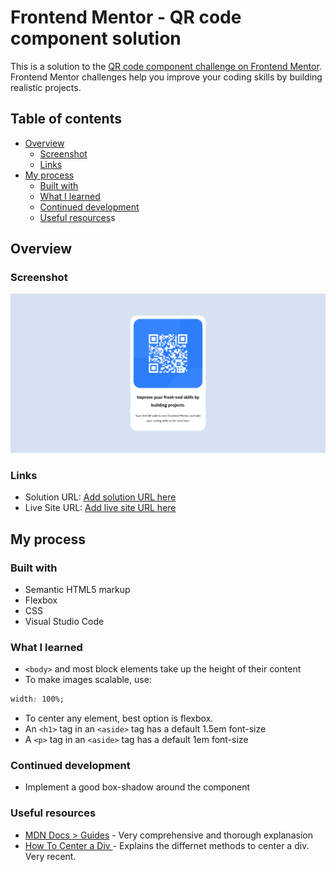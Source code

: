 # Frontend Mentor - QR code component solution

This is a solution to the [QR code component challenge on Frontend Mentor](https://www.frontendmentor.io/challenges/qr-code-component-iux_sIO_H). Frontend Mentor challenges help you improve your coding skills by building realistic projects.

## Table of contents

- [Overview](#overview)
  - [Screenshot](#screenshot)
  - [Links](#links)
- [My process](#my-process)
  - [Built with](#built-with)
  - [What I learned](#what-i-learned)
  - [Continued development](#continued-development)
  - [Useful resources](#useful-resources)s

## Overview

### Screenshot

![](./screenshot.png)

### Links

- Solution URL: [Add solution URL here](https://your-solution-url.com)
- Live Site URL: [Add live site URL here](https://your-live-site-url.com)

## My process

### Built with

- Semantic HTML5 markup
- Flexbox
- CSS
- Visual Studio Code

### What I learned

- `<body>` and most block elements take up the height of their content
- To make images scalable, use:

```css
width: 100%;
```

- To center any element, best option is flexbox.
- An `<h1>` tag in an `<aside>` tag has a default 1.5em font-size
- A `<p>` tag in an `<aside>` tag has a default 1em font-size

### Continued development

- Implement a good box-shadow around the component

### Useful resources

- [MDN Docs > Guides](hhttps://developer.mozilla.org/en-US/docs/Learn_web_development/Core/Styling_basics) - Very comprehensive and thorough explanasion
- [How To Center a Div
  ](https://www.joshwcomeau.com/css/center-a-div) - Explains the differnet methods to center a div. Very recent.
